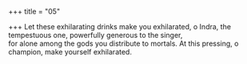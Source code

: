 +++
title = "05"

+++
Let these exhilarating drinks make you exhilarated, o Indra, the  
tempestuous one, powerfully generous to the singer,  
for alone among the gods you distribute to mortals. At this pressing, o  champion, make yourself exhilarated.  